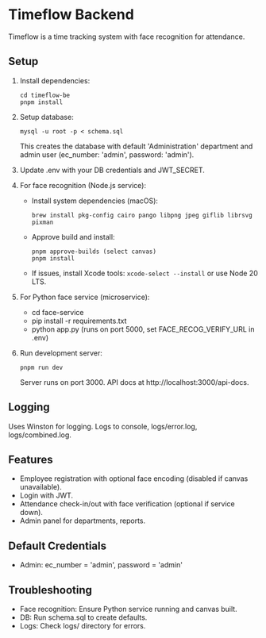 # Timeflow Backend

Timeflow is a time tracking system with face recognition for attendance.

## Setup

1. Install dependencies:
   ```
   cd timeflow-be
   pnpm install
   ```

2. Setup database:
   ```
   mysql -u root -p < schema.sql
   ```
   This creates the database with default 'Administration' department and admin user (ec_number: 'admin', password: 'admin').

3. Update .env with your DB credentials and JWT_SECRET.

4. For face recognition (Node.js service):
   - Install system dependencies (macOS):
     ```
     brew install pkg-config cairo pango libpng jpeg giflib librsvg pixman
     ```
   - Approve build and install:
     ```
     pnpm approve-builds (select canvas)
     pnpm install
     ```
   - If issues, install Xcode tools: `xcode-select --install` or use Node 20 LTS.

5. For Python face service (microservice):
   - cd face-service
   - pip install -r requirements.txt
   - python app.py (runs on port 5000, set FACE_RECOG_VERIFY_URL in .env)

6. Run development server:
   ```
   pnpm run dev
   ```
   Server runs on port 3000. API docs at http://localhost:3000/api-docs.

## Logging

Uses Winston for logging. Logs to console, logs/error.log, logs/combined.log.

## Features

- Employee registration with optional face encoding (disabled if canvas unavailable).
- Login with JWT.
- Attendance check-in/out with face verification (optional if service down).
- Admin panel for departments, reports.

## Default Credentials

- Admin: ec_number = 'admin', password = 'admin'

## Troubleshooting

- Face recognition: Ensure Python service running and canvas built.
- DB: Run schema.sql to create defaults.
- Logs: Check logs/ directory for errors.
